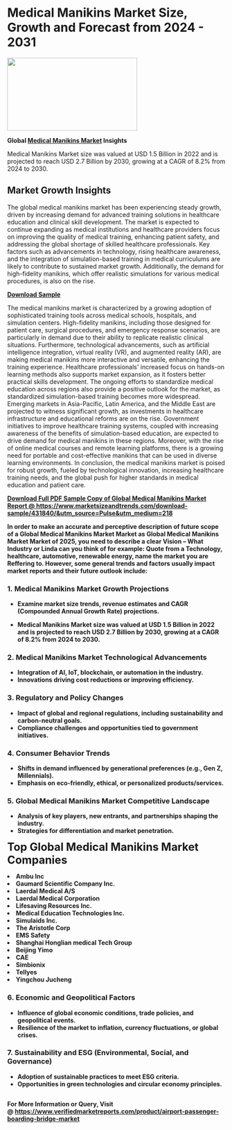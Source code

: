 <H1>Medical Manikins Market Size, Growth and Forecast from 2024 - 2031</H1><img class="aligncenter size-medium wp-image-584254" src="https://thirdeyenews.in/wp-content/uploads/2024/09/Global-Market-Research-300x168.jpeg" alt="" width="300" height="168" /><p><strong>Global&nbsp;<a href="https://www.marketsizeandtrends.com/download-sample/431840/&amp;utm_source=Pulse&amp;utm_medium=218">Medical Manikins Market</a> Insights</strong></p><p>Medical Manikins Market size was valued at USD 1.5 Billion in 2022 and is projected to reach USD 2.7 Billion by 2030, growing at a CAGR of 8.2% from 2024 to 2030.</p><p><h2>Market Growth Insights</h2> <p>The global medical manikins market has been experiencing steady growth, driven by increasing demand for advanced training solutions in healthcare education and clinical skill development. The market is expected to continue expanding as medical institutions and healthcare providers focus on improving the quality of medical training, enhancing patient safety, and addressing the global shortage of skilled healthcare professionals. Key factors such as advancements in technology, rising healthcare awareness, and the integration of simulation-based training in medical curriculums are likely to contribute to sustained market growth. Additionally, the demand for high-fidelity manikins, which offer realistic simulations for various medical procedures, is also on the rise.</p> <p><strong><a href="sample_link">Download Sample</a></strong></p> <p>The medical manikins market is characterized by a growing adoption of sophisticated training tools across medical schools, hospitals, and simulation centers. High-fidelity manikins, including those designed for patient care, surgical procedures, and emergency response scenarios, are particularly in demand due to their ability to replicate realistic clinical situations. Furthermore, technological advancements, such as artificial intelligence integration, virtual reality (VR), and augmented reality (AR), are making medical manikins more interactive and versatile, enhancing the training experience. Healthcare professionals' increased focus on hands-on learning methods also supports market expansion, as it fosters better practical skills development. The ongoing efforts to standardize medical education across regions also provide a positive outlook for the market, as standardized simulation-based training becomes more widespread. Emerging markets in Asia-Pacific, Latin America, and the Middle East are projected to witness significant growth, as investments in healthcare infrastructure and educational reforms are on the rise. Government initiatives to improve healthcare training systems, coupled with increasing awareness of the benefits of simulation-based education, are expected to drive demand for medical manikins in these regions. Moreover, with the rise of online medical courses and remote learning platforms, there is a growing need for portable and cost-effective manikins that can be used in diverse learning environments. In conclusion, the medical manikins market is poised for robust growth, fueled by technological innovation, increasing healthcare training needs, and the global push for higher standards in medical education and patient care. <p><strong><a href="more_link"></p><p><span class=""><strong>Download Full PDF Sample Copy of Global Medical Manikins Market Report</strong> @ <a href="https://www.marketsizeandtrends.com/download-sample/431840/&amp;utm_source=Pulse&amp;utm_medium=218" target="_blank">https://www.marketsizeandtrends.com/download-sample/431840/&amp;utm_source=Pulse&amp;utm_medium=218</a></span></p><p>In order to make an accurate and perceptive description of future scope of a Global&nbsp;Medical Manikins Market Market as Global&nbsp;Medical Manikins Market Market of 2025, you need to describe a clear Vision &ndash; What Industry or Linda can you think of for example: Quote from a Technology, healthcare, automotive, renewable energy, name the market you are Reffering to. However, some general trends and factors usually impact market reports and their future outlook include:</p><h3>1.&nbsp;<strong>Medical Manikins Market Growth Projections</strong></h3><ul><li>Examine market size trends, revenue estimates and CAGR (Compounded Annual Growth Rate) projections.</li><li><p>Medical Manikins Market size was valued at USD 1.5 Billion in 2022 and is projected to reach USD 2.7 Billion by 2030, growing at a CAGR of 8.2% from 2024 to 2030.</p></li></ul><h3>2.&nbsp;<strong>Medical Manikins Market Technological Advancements</strong></h3><ul><li>Integration of AI, IoT, blockchain, or automation in the industry.</li><li>Innovations driving cost reductions or improving efficiency.</li></ul><h3>3.&nbsp;<strong>Regulatory and Policy Changes</strong></h3><ul><li>Impact of global and regional regulations, including sustainability and carbon-neutral goals.</li><li>Compliance challenges and opportunities tied to government initiatives.</li></ul><h3>4.&nbsp;<strong>Consumer Behavior Trends</strong></h3><ul><li>Shifts in demand influenced by generational preferences (e.g., Gen Z, Millennials).</li><li>Emphasis on eco-friendly, ethical, or personalized products/services.</li></ul><h3>5.&nbsp;<strong>Global Medical Manikins Market Competitive Landscape</strong></h3><ul><li>Analysis of key players, new entrants, and partnerships shaping the industry.</li><li>Strategies for differentiation and market penetration.</li></ul><p data-pm-slice="1 1 []"><span style="color: inherit; font-family: inherit; font-size: 25px;">Top Global Medical Manikins Market Companies</span></p><div class="" data-test-id=""><p><li>Ambu Inc</li><li> Gaumard Scientific Company Inc.</li><li> Laerdal Medical A/S</li><li> Laerdal Medical Corporation</li><li> Lifesaving Resources Inc.</li><li> Medical Education Technologies Inc.</li><li> Simulaids Inc.</li><li> The Aristotle Corp</li><li> EMS Safety</li><li> Shanghai Honglian medical Tech Group</li><li> Beijing Yimo</li><li> CAE</li><li> Simbionix</li><li> Tellyes</li><li> Yingchou Jucheng</li></p></div><h3>6.&nbsp;<strong>Economic and Geopolitical Factors</strong></h3><ul><li>Influence of global economic conditions, trade policies, and geopolitical events.</li><li>Resilience of the market to inflation, currency fluctuations, or global crises.</li></ul><h3>7.&nbsp;<strong>Sustainability and ESG (Environmental, Social, and Governance)</strong></h3><ul><li>Adoption of sustainable practices to meet ESG criteria.</li><li>Opportunities in green technologies and circular economy principles.</li></ul><h2><strong style="font-size: 14px;">For More Information or Query, Visit @&nbsp;</strong><a style="background-color: #ffffff; font-size: 14px;" href="https://www.marketsizeandtrends.com/report/medical-manikins-market/" target="_blank">https://www.verifiedmarketreports.com/product/airport-passenger-boarding-bridge-market</a></h2>
